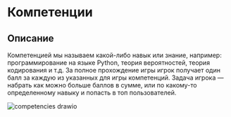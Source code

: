 # Компетенции

## Описание

Компетенцией мы называем какой-либо навык или знание, например: программирование на языке Python, теория вероятностей, теория кодирования и т.д. 
За полное прохождение игры игрок получает один балл за каждую из указанных для игры компетенций.
Задача игрока — набрать как можно больше баллов в сумме, или по какому-то определенному навыку и попасть в топ пользователей.

![competencies drawio](https://user-images.githubusercontent.com/22858278/141797259-103b9cc0-44d0-4e49-a114-422c5eb72c59.png)
